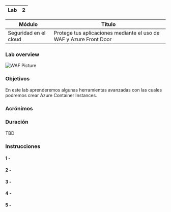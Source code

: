 
| Lab |  2 |
| --  | -- |

| Módulo | Título | 
| --  | -- |
| Seguridad en el cloud | Protege tus aplicaciones mediante el uso de WAF y Azure Front Door |

### Lab overview

![WAF Picture](../../Recursos/3%20-%20Seguridad%20en%20el%20cloud/Mod2_Lab2_MainPicture.png)

### Objetivos
En este lab aprenderemos algunas herramientas avanzadas con las cuales podremos crear Azure Container Instances.


### Acrónimos

### Duración
TBD

### Instrucciones
#### 1 - 
#### 2 - 
#### 3 - 
#### 4 - 
#### 5 - 